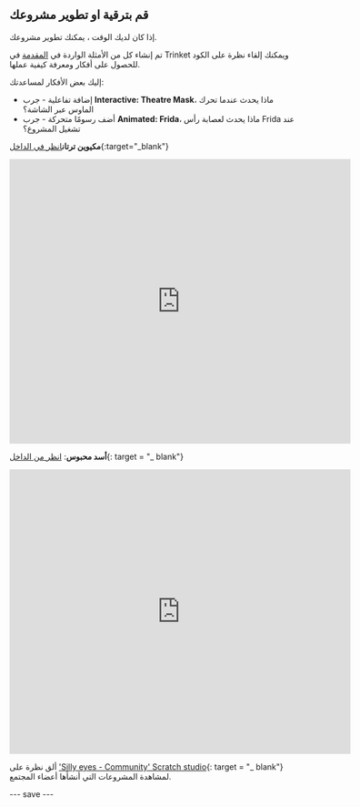 ## قم بترقية او تطوير مشروعك

إذا كان لديك الوقت ، يمكنك تطوير مشروعك.

تم إنشاء كل من الأمثلة الواردة في [المقدمة](.) في Trinket ويمكنك إلقاء نظرة على الكود للحصول على أفكار ومعرفة كيفية عملها.

إليك بعض الأفكار لمساعدتك:
- إضافة تفاعلية - جرب **Interactive: Theatre Mask**، ماذا يحدث عندما تحرك الماوس عبر الشاشة؟
- أضف رسومًا متحركة - جرب **Animated: Frida**، ماذا يحدث لعصابة رأس Frida عند تشغيل المشروع؟

**مكيوين ترتان**[انظر في الداخل](https://trinket.io/python/86d89fad13){:target="_blank"}
<div class="trinket">
  <iframe src="https://trinket.io/embed/python/86d89fad13?outputOnly=true&start=result" width="600" height="500" frameborder="0" marginwidth="0" marginheight="0" allowfullscreen>
  </iframe>
</div>

**أسد محبوس**: [انظر من الداخل](https://trinket.io/python/3d69be294a){: target = "_ blank"}
<div class="trinket">
  <iframe src="https://trinket.io/embed/python/3d69be294a?outputOnly=true&start=result" width="600" height="500" frameborder="0" marginwidth="0" marginheight="0" allowfullscreen>
  </iframe>
</div>

ألق نظرة على ['Silly eyes - Community' Scratch studio](https://wke.lt/w/s/8sVH4f){: target = "_ blank"} لمشاهدة المشروعات التي أنشأها أعضاء المجتمع.

--- save ---
